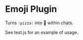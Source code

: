# Emoji Plugin

Turns ```:pizza:``` into :pizza: within chats.

See test.js for an example of usage.
